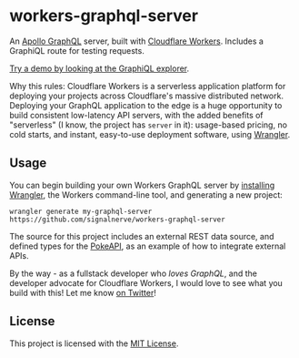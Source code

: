 # workers-graphql-server

An [Apollo GraphQL](https://www.apollographql.com/) server, built with [Cloudflare Workers](https://workers.cloudflare.com). Includes a GraphiQL route for testing requests.

[Try a demo by looking at the GraphiQL explorer](https://graphql-on-workers.signalnerve.com/graphiql).

Why this rules: Cloudflare Workers is a serverless application platform for deploying your projects across Cloudflare's massive distributed network. Deploying your GraphQL application to the edge is a huge opportunity to build consistent low-latency API servers, with the added benefits of "serverless" (I know, the project has `server` in it): usage-based pricing, no cold starts, and instant, easy-to-use deployment software, using [Wrangler](https://github.com/cloudflare/wrangler).

## Usage

You can begin building your own Workers GraphQL server by [installing Wrangler](https://workers.cloudflare.com/docs/quickstart/), the Workers command-line tool, and generating a new project:

```
wrangler generate my-graphql-server https://github.com/signalnerve/workers-graphql-server
```

The source for this project includes an external REST data source, and defined types for the [PokeAPI](https://pokeapi.co/), as an example of how to integrate external APIs.

By the way - as a fullstack developer who _loves GraphQL_, and the developer advocate for Cloudflare Workers, I would love to see what you build with this! Let me know [on Twitter](https://twitter.com/signalnerve)!

## License

This project is licensed with the [MIT License](https://github.com/signalnerve/workers-graphql-server/blob/master/LICENSE).
